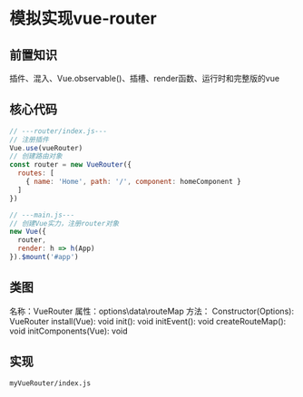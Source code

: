 # 模拟实现vue-router

## 前置知识
插件、混入、Vue.observable()、插槽、render函数、运行时和完整版的vue

## 核心代码
```js
// ---router/index.js---
// 注册插件
Vue.use(vueRouter)
// 创建路由对象
const router = new VueRouter({
  routes: [
    { name: 'Home', path: '/', component: homeComponent }
  ]
})

// ---main.js---
// 创建Vue实力，注册router对象
new Vue({
  router,
  render: h => h(App)
}).$mount('#app')
```

## 类图
名称：VueRouter
属性：options\data\routeMap
方法：
    Constructor(Options): VueRouter
    install(Vue): void
    init(): void
    initEvent(): void
    createRouteMap(): void
    initComponents(Vue): void

## 实现

`myVueRouter/index.js`